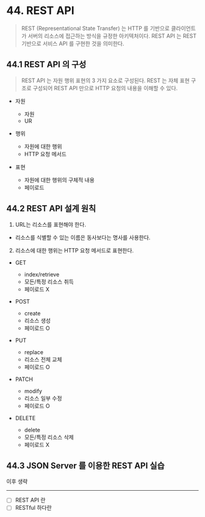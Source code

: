 # 44. REST API

> REST (Representational State Transfer) 는 HTTP 를 기반으로 클라이언트가 서버의 리소스에 접근하는 방식을 규정한 아키텍처이다.
> REST API 는 REST 기반으로 서비스 API 를 구현한 것을 의미한다.

## 44.1 REST API 의 구성

> REST API 는 자원 행위 표현의 3 가지 요소로 구성된다.
> REST 는 자체 표현 구조로 구성되어 REST API 만으로 HTTP 요청의 내용을 이해할 수 있다.

- 자원
  - 자원
  - UR

- 행위
  - 자원에 대한 행위
  - HTTP 요청 메서드

- 표현
  - 자원에 대한 행위의 구체적 내용
  - 페이로드

## 44.2 REST API 설계 원칙

1. URL는 리소스를 표현해야 한다.

- 리소스를 식별할 수 있는 이름은 동사보다는 명사를 사용한다.

2. 리소스에 대한 행위는 HTTP 요청 메서드로 표현한다.

- GET
  - index/retrieve
  - 모든/특정 리소스 취득
  - 페이로드 X

- POST
  - create
  - 리소스 생성
  - 페이로드 O

- PUT
  - replace
  - 리소스 전체 교체
  - 페이로드 O

- PATCH
  - modify
  - 리소스 일부 수정
  - 페이로드 O

- DELETE
  - delete
  - 모든/특정 리소스 삭제
  - 페이로드 X

## 44.3 JSON Server 를 이용한 REST API 실습

이후 생략


---

- [ ] REST API 란
- [ ] RESTful 하다란
